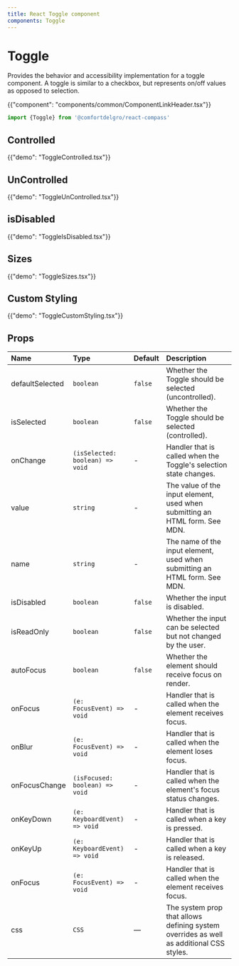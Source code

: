 ```yaml
---
title: React Toggle component
components: Toggle
---
```


# Toggle

<p class="description">Provides the behavior and accessibility implementation for a toggle component. A toggle is similar to a checkbox, but represents on/off values as opposed to selection.</p>

{{"component": "components/common/ComponentLinkHeader.tsx"}}

```jsx
import {Toggle} from '@comfortdelgro/react-compass'
```

## Controlled

{{"demo": "ToggleControlled.tsx"}}

## UnControlled

{{"demo": "ToggleUnControlled.tsx"}}

## isDisabled

{{"demo": "ToggleIsDisabled.tsx"}}

<!-- ## isReadOnly -->

<!-- {{"demo": "ToggleIsReadOnly.tsx"}} -->

## Sizes

{{"demo": "ToggleSizes.tsx"}}

## Custom Styling

{{"demo": "ToggleCustomStyling.tsx"}}

<!-- ## Toggle Server (Experimental)

{{"demo": "ToggleServer.tsx"}} -->

## Props

| Name            | Type                            | Default | Description                                                                             |
| :-------------- | :------------------------------ | :------ | :-------------------------------------------------------------------------------------- |
| defaultSelected | `boolean`                       | `false` | Whether the Toggle should be selected (uncontrolled).                                   |
| isSelected      | `boolean`                       | `false` | Whether the Toggle should be selected (controlled).                                     |
| onChange        | `(isSelected: boolean) => void` | -       | Handler that is called when the Toggle's selection state changes.                       |
| value           | `string`                        | -       | The value of the input element, used when submitting an HTML form. See MDN.             |
| name            | `string`                        | -       | The name of the input element, used when submitting an HTML form. See MDN.              |
| isDisabled      | `boolean`                       | `false` | Whether the input is disabled.                                                          |
| isReadOnly      | `boolean`                       | `false` | Whether the input can be selected but not changed by the user.                          |
| autoFocus       | `boolean`                       | `false` | Whether the element should receive focus on render.                                     |
| onFocus         | `(e: FocusEvent) => void`       | -       | Handler that is called when the element receives focus.                                 |
| onBlur          | `(e: FocusEvent) => void`       | -       | Handler that is called when the element loses focus.                                    |
| onFocusChange   | `(isFocused: boolean) => void`  | -       | Handler that is called when the element's focus status changes.                         |
| onKeyDown       | `(e: KeyboardEvent) => void`    | -       | Handler that is called when a key is pressed.                                           |
| onKeyUp         | `(e: KeyboardEvent) => void`    | -       | Handler that is called when a key is released.                                          |
| onFocus         | `(e: FocusEvent) => void`       | -       | Handler that is called when the element receives focus.                                 |
| css             | `CSS`                           | —       | The system prop that allows defining system overrides as well as additional CSS styles. |
